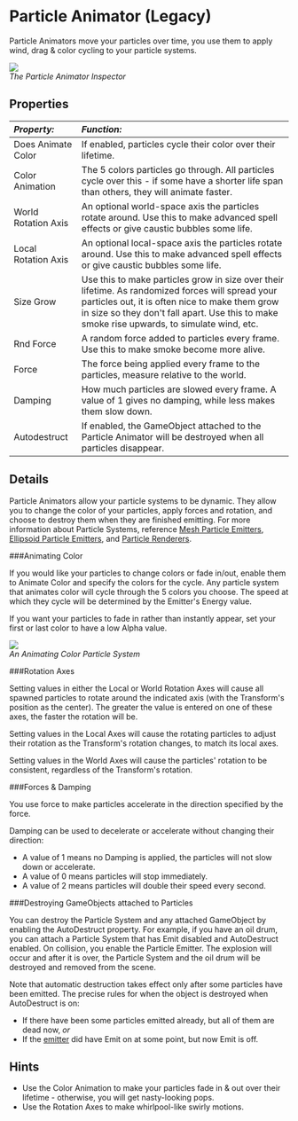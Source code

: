 Particle Animator (Legacy)
==========================


<span class=keyword>Particle Animators</span> move your particles over time, you use them to apply wind, drag & color cycling to your particle systems.

![](http://docwiki.hq.unity3d.com/uploads/Main/Inspector-ParticleAnimator.png)  
_The Particle Animator <span class=keyword>Inspector</span>_


Properties
----------



|**_Property:_** |**_Function:_** |
|:---|:---|
|<span class=component>Does Animate Color</span> |If enabled, particles cycle their color over their lifetime. |
|<span class=component>Color Animation</span> |The 5 colors particles go through. All particles cycle over this - if some have a shorter life span than others, they will animate faster. |
|<span class=component>World Rotation Axis</span> |An optional world-space axis the particles rotate around. Use this to make advanced spell effects or give caustic bubbles some life. |
|<span class=component>Local Rotation Axis</span> |An optional local-space axis the particles rotate around. Use this to make advanced spell effects or give caustic bubbles some life. |
|<span class=component>Size Grow</span> |Use this to make particles grow in size over their lifetime. As randomized forces will spread your particles out, it is often nice to make them grow in size so they don't fall apart. Use this to make smoke rise upwards, to simulate wind, etc. |
|<span class=component>Rnd Force</span> |A random force added to particles every frame. Use this to make smoke become more alive. |
|<span class=component>Force</span> |The force being applied every frame to the particles, measure relative to the world. |
|<span class=component>Damping</span> |How much particles are slowed every frame. A value of 1 gives no damping, while less makes them slow down. |
|<span class=component>Autodestruct</span> |If enabled, the GameObject attached to the Particle Animator will be destroyed when all particles disappear. |

Details
-------


Particle Animators allow your particle systems to be dynamic.  They allow you to change the color of your particles, apply forces and rotation, and choose to destroy them when they are finished emitting.  For more information about Particle Systems, reference [Mesh Particle Emitters](class-MeshParticleEmitter.html), [Ellipsoid Particle Emitters](class-EllipsoidParticleEmitter.html), and [Particle Renderers](class-ParticleRenderer.html).


###Animating Color

If you would like your particles to change colors or fade in/out, enable them to <span class=component>Animate Color</span> and specify the colors for the cycle.  Any particle system that animates color will cycle through the 5 colors you choose.  The speed at which they cycle will be determined by the Emitter's <span class=component>Energy</span> value.

If you want your particles to fade in rather than instantly appear, set your first or last color to have a low Alpha value.

![](http://docwiki.hq.unity3d.com/uploads/Main/ParticleRainbow.png)  
_An <span class=component>Animating Color</span> Particle System_


###Rotation Axes

Setting values in either the Local or World <span class=component>Rotation Axes</span> will cause all spawned particles to rotate around the indicated axis (with the <span class=keyword>Transform's</span> position as the center).  The greater the value is entered on one of these axes, the faster the rotation will be.

Setting values in the Local Axes will cause the rotating particles to adjust their rotation as the Transform's rotation changes, to match its local axes.

Setting values in the World Axes will cause the particles' rotation to be consistent, regardless of the Transform's rotation.


###Forces & Damping

You use force to make particles accelerate in the direction specified by the force.

<span class=component>Damping</span> can be used to decelerate or accelerate without changing their direction:
* A value of 1 means no <span class=component>Damping</span> is applied, the particles will not slow down or accelerate.
* A value of 0 means particles will stop immediately.
* A value of 2 means particles will double their speed every second.


###Destroying GameObjects attached to Particles

You can destroy the Particle System and any attached <span class=keyword>GameObject</span> by enabling the <span class=component>AutoDestruct</span> property.  For example, if you have an oil drum, you can attach a Particle System that has <span class=component>Emit</span> disabled and <span class=component>AutoDestruct</span> enabled.  On collision, you enable the Particle Emitter.  The explosion will occur and after it is over, the Particle System and the oil drum will be destroyed and removed from the scene.

Note that automatic destruction takes effect only after some particles have been emitted. The precise rules for when the object is destroyed when <span class=component>AutoDestruct</span> is on:
* If there have been some particles emitted already, but all of them are dead now, _or_
* If the [emitter](class-EllipsoidParticleEmitter.html) did have <span class=component>Emit</span> on at some point, but now <span class=component>Emit</span> is off.

Hints
-----

* Use the <span class=component>Color Animation</span> to make your particles fade in & out over their lifetime - otherwise, you will get nasty-looking pops.
* Use the <span class=component>Rotation Axes</span> to make whirlpool-like swirly motions.

